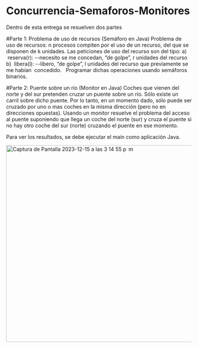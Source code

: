 # Concurrencia-Semaforos-Monitores

Dentro de esta entrega se resuelven dos partes

#Parte 1: Problema de uso de recursos (Semáforo en Java) 
Problema de uso de recursos: n procesos compiten por el uso de un recurso, del que se disponen de k unidades. Las peticiones de uso del recurso son del tipo: 
a)  reserva(r): --necesito se me concedan, “de golpe”, r unidades del recurso 
b)  libera(l): --libero, “de golpe”, l unidades del recurso que previamente se me habían  concedido.  
Programar dichas operaciones usando semáforos binarios. 


#Parte 2: Puente sobre un río (Monitor en Java) 
Coches que vienen del norte y del sur pretenden cruzar un puente sobre un río. Sólo existe un carril sobre dicho puente. Por lo tanto, en un momento dado, sólo puede ser cruzado por uno o mas coches en la misma dirección (pero no en direcciones opuestas). Usando un monitor resuelve el problema del acceso al puente suponiendo que llega un coche del norte (sur) y cruza el puente si no hay otro coche del sur (norte) cruzando el puente en ese momento. 


Para ver los resultados, se debe ejecutar el main como aplicación Java. 

<img width="533" alt="Captura de Pantalla 2023-12-15 a las 3 14 55 p  m" src="https://github.com/natifmU/Concurrencia-Sem-foros-Monitores/assets/150955864/59a982e7-ed6e-4895-95aa-68f431d86e29">

